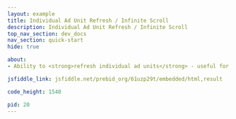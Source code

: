 ```yaml
---
layout: example
title: Individual Ad Unit Refresh / Infinite Scroll
description: Individual Ad Unit Refresh / Infinite Scroll
top_nav_section: dev_docs
nav_section: quick-start
hide: true

about:
- Ability to <strong>refresh individual ad units</strong> - useful for infinite scrolling ad slots

jsfiddle_link: jsfiddle.net/prebid_org/61uzp29t/embedded/html,result

code_height: 1540

pid: 20
---
```

